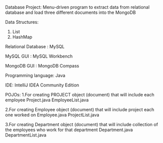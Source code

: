Database Project:
Menu-driven program to extract data from relational database and load three different documents into the MongoDB 

Data Structures: 
1. List
2. HashMap

Relational Database :
MySQL

MySQL GUI :
MySQL Workbench

MongoDB GUI :
MongoDB Compass

Programming language:
Java

IDE:
IntelliJ IDEA Community Edition

POJOs:
1.For creating PROJECT object (document) that will include each employee
Project.java
EmployeeList.java

2.For creating Employee object (document) that will include project each one worked on
Employee.java
ProjectList.java

3.For creating Department object (document) that will include collection of the employees who work for that department
Department.java
DepartmentList.java

